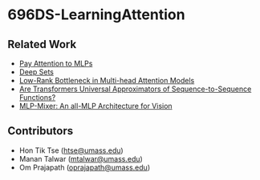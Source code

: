 # 696DS-LearningAttention

## Related Work
* [Pay Attention to MLPs](https://arxiv.org/abs/2105.08050)
* [Deep Sets](https://arxiv.org/abs/1703.06114)
* [Low-Rank Bottleneck in Multi-head Attention Models](https://proceedings.mlr.press/v119/bhojanapalli20a/bhojanapalli20a.pdf)
* [Are Transformers Universal Approximators of Sequence-to-Sequence Functions?](https://arxiv.org/pdf/1912.10077.pdf)
* [MLP-Mixer: An all-MLP Architecture for Vision](https://arxiv.org/pdf/2105.01601.pdf)

## Contributors
- Hon Tik Tse (htse@umass.edu)
- Manan Talwar (mtalwar@umass.edu)
- Om Prajapath (oprajapath@umass.edu)
